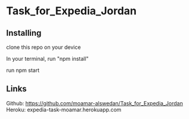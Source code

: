 # Task_for_Expedia_Jordan

## Installing
clone this repo on your device

In your terminal, run "npm install"

run npm start


## Links


Github: https://github.com/moamar-alswedan/Task_for_Expedia_Jordan
Heroku: expedia-task-moamar.herokuapp.com

